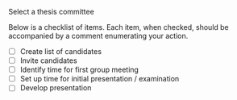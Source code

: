 Select a thesis committee

Below is a checklist of items.  Each item, when checked, should be accompanied by a comment enumerating your action.

 - [ ] Create list of candidates
 - [ ] Invite candidates
 - [ ] Identify time for first group meeting
 - [ ] Set up time for initial presentation / examination
 - [ ] Develop presentation
